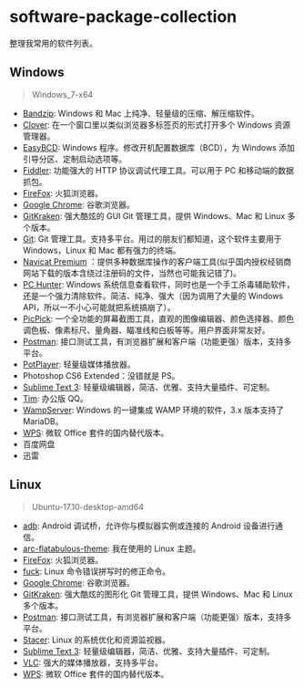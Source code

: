 # software-package-collection

整理我常用的软件列表。

## Windows

> Windows_7-x64

* [Bandzip](https://www.bandisoft.com/bandizip/cn/): Windows 和 Mac 上纯净、轻量级的压缩、解压缩软件。
* [Clover](http://cn.ejie.me/): 在一个窗口里以类似浏览器多标签页的形式打开多个 Windows 资源管理器。
* [EasyBCD](http://neosmart.net/EasyBCD/): Windows 程序。修改开机配置数据库（BCD），为 Windows 添加引导分区、定制启动选项等。
* [Fiddler](https://www.telerik.com/fiddler): 功能强大的 HTTP 协议调试代理工具。可以用于 PC 和移动端的数据抓包。
* [FireFox](http://www.firefox.com.cn/): 火狐浏览器。
* [Google Chrome](https://www.google.com/chrome/): 谷歌浏览器。
* [GitKraken](https://www.gitkraken.com/): 强大酷炫的 GUI Git 管理工具，提供 Windows、Mac 和 Linux 多个版本。
* [Git](https://git-scm.com/downloads): Git 管理工具。支持多平台。用过的朋友们都知道，这个软件主要用于 Windows，Linux 和 Mac 都有强力的终端。
* [Navicat Premium](https://www.navicat.com.cn/products/navicat-premium) ：提供多种数据库操作的客户端工具(似乎国内授权经销商网站下载的版本含绕过注册码的文件，当然也可能我记错了)。
* [PC Hunter](https://www.bleepingcomputer.com/download/pc-hunter/): Windows 系统信息查看软件，同时也是一个手工杀毒辅助软件，还是一个强力清除软件。简洁、纯净、强大（因为调用了大量的 Windows API，所以一不小心可能就把系统搞崩了）。
* [PicPick](http://ngwin.com/picpick): 一个全功能的屏幕截图工具，直观的图像编辑器、颜色选择器、颜色调色板、像素标尺、量角器、瞄准线和白板等等。用户界面非常友好。
* [Postman](https://www.getpostman.com/): 接口测试工具，有浏览器扩展和客户端（功能更强）版本，支持多平台。
* [PotPlayer](https://potplayer.daum.net/): 轻量级媒体播放器。
* Photoshop CS6 Extended：没错就是 PS。
* [Sublime Text 3](https://www.sublimetext.com/): 轻量级编辑器，简洁、优雅、支持大量插件、可定制。
* [Tim](https://tim.qq.com/): 办公版 QQ。
* [WampServer](http://www.wampserver.com/en/): Windows 的一键集成 WAMP 环境的软件，3.x 版本支持了 MariaDB。
* [WPS](http://www.wps.cn/): 微软 Office 套件的国内替代版本。
* 百度网盘
* 迅雷

## Linux

> Ubuntu-17.10-desktop-amd64

* [adb](https://developer.android.com/studio/command-line/adb.html): Android 调试桥，允许你与模拟器实例或连接的 Android 设备进行通信。
* [arc-flatabulous-theme](https://github.com/andreisergiu98/arc-flatabulous-theme/): 我在使用的 Linux 主题。
* [FireFox](http://www.firefox.com.cn/): 火狐浏览器。
* [fuck](https://github.com/nvbn/thefuck): Linux 命令错误拼写时的修正命令。
* [Google Chrome](https://www.google.com/chrome/): 谷歌浏览器。
* [GitKraken](https://www.gitkraken.com/): 强大酷炫的图形化 Git 管理工具，提供 Windows、Mac 和 Linux 多个版本。
* [Postman](https://www.getpostman.com/): 接口测试工具，有浏览器扩展和客户端（功能更强）版本，支持多平台。
* [Stacer](https://github.com/oguzhaninan/Stacer): Linux 的系统优化和资源监视器。
* [Sublime Text 3](https://www.sublimetext.com/): 轻量级编辑器，简洁、优雅、支持大量插件、可定制。
* [VLC](https://www.videolan.org/vlc/): 强大的媒体播放器，支持多平台。
* [WPS](http://www.wps.cn/): 微软 Office 套件的国内替代版本。
